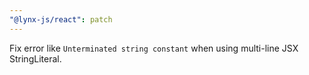 ```yaml
---
"@lynx-js/react": patch
---
```


Fix error like `Unterminated string constant` when using multi-line JSX StringLiteral.
